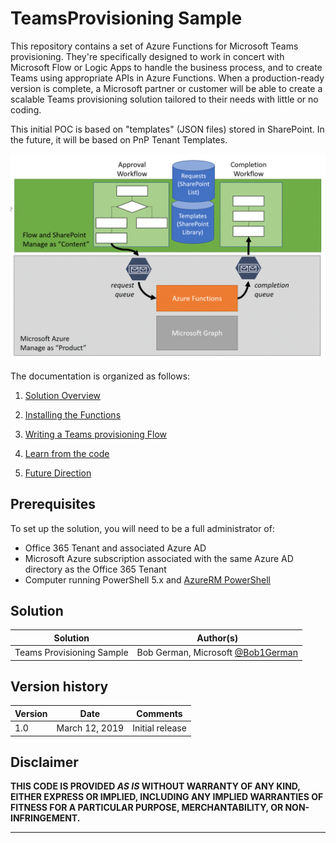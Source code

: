 # TeamsProvisioning Sample

This repository contains a set of Azure Functions for Microsoft Teams provisioning. They're specifically  designed to work in concert with Microsoft Flow or Logic Apps to handle the business process, and to create Teams using appropriate APIs in Azure Functions. When a production-ready version is complete, a Microsoft partner or customer will be able to create a scalable Teams provisioning solution tailored to their needs with little or no coding.

This initial POC is based on "templates" (JSON files) stored in SharePoint. In the future, it will be based on PnP Tenant Templates.

![Solution Architecture](./Documentation/images/SolutionArchitecture.png)

The documentation is organized as follows:

1. [Solution Overview](./Documentation/01-Overview.md)

1. [Installing the Functions](./Documentation/02-Installation.md)

1. [Writing a Teams provisioning Flow](./Documentation/03-BuildingFlow.md)

1. [Learn from the code](./Documentation/04-Learning.md)

1. [Future Direction](./Documentation/05-FutureDirection.md)

## Prerequisites

To set up the solution, you will need to be a full administrator of:

* Office 365 Tenant and associated Azure AD
* Microsoft Azure subscription associated with the same Azure AD directory as the Office 365 Tenant
* Computer running PowerShell 5.x and [AzureRM PowerShell](https://docs.microsoft.com/en-us/powershell/azure/azurerm/install-azurerm-ps)

## Solution

Solution|Author(s)
--------|---------
Teams Provisioning Sample | Bob German, Microsoft [@Bob1German](https://twitter.com/bob1german)

## Version history

Version|Date|Comments
-------|----|--------
1.0|March 12, 2019|Initial release

## Disclaimer
**THIS CODE IS PROVIDED *AS IS* WITHOUT WARRANTY OF ANY KIND, EITHER EXPRESS OR IMPLIED, INCLUDING ANY IMPLIED WARRANTIES OF FITNESS FOR A PARTICULAR PURPOSE, MERCHANTABILITY, OR NON-INFRINGEMENT.**

---


